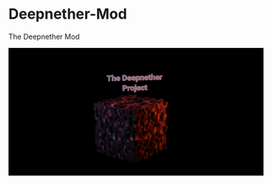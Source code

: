 # Deepnether-Mod
The Deepnether Mod

![](https://github.com/Budschie/Deepnether-Mod/blob/1.16.3/Deepnether3D.png)
